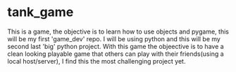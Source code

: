 # tank_game
This is a game, the objective is to learn how to use objects and pygame, this will be my first 'game_dev' repo. I will be using python and this will be my second last 'big' python project.
With this game the objeective is to have a clean looking playable game that others can play with their friends(using a local host/server), I find this the most challenging project yet.

